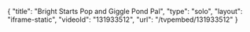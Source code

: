 {
    "title": "Bright Starts Pop and Giggle Pond Pal",
    "type": "solo",
    "layout": "iframe-static",
    "videoId": "131933512",
    "url": "\/tvpembed\/131933512"
}